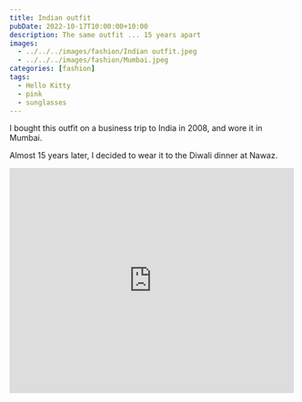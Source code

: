 ```yaml
---
title: Indian outfit
pubDate: 2022-10-17T10:00:00+10:00
description: The same outfit ... 15 years apart
images:
  - ../../../images/fashion/Indian outfit.jpeg
  - ../../../images/fashion/Mumbai.jpeg
categories: [fashion]
tags:
  - Hello Kitty
  - pink
  - sunglasses
---
```


I bought this outfit on a business trip to India in 2008, and wore it in Mumbai.

Almost 15 years later, I decided to wear it to the Diwali dinner at Nawaz.

<iframe src="https://www.facebook.com/plugins/post.php?href=https%3A%2F%2Fwww.facebook.com%2Fchris1.tham%2Fposts%2Fpfbid02BQHF4BXPVKqjjdVvp8KTHaRkWXu51oAYNFVaCF2HNdHWazgtuqRxxJ5edHdFMxL6l&show_text=true&width=500" width="500" height="396" style="border:none;overflow:hidden" scrolling="no" frameborder="0" allowfullscreen="true" allow="autoplay; clipboard-write; encrypted-media; picture-in-picture; web-share"></iframe>
